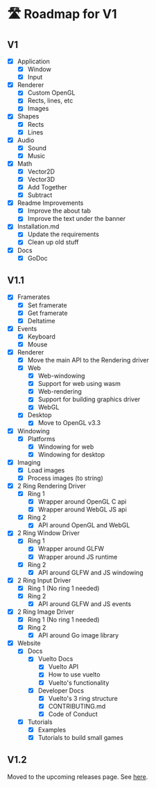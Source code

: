 <!-- markdownlint-disable md007 -->
# 🛣️ Roadmap for V1

## V1

- [x] Application
    - [x] Window
    - [x] Input

- [x] Renderer
    - [x] Custom OpenGL
    - [x] Rects, lines, etc
    - [x] Images

- [x] Shapes
    - [x] Rects
    - [x] Lines

- [x] Audio
    - [x] Sound
    - [x] Music

- [x] Math
    - [x] Vector2D
    - [x] Vector3D
    - [x] Add Together
    - [x] Subtract

- [x] Readme Improvements
    - [x] Improve the about tab
    - [x] Improve the text under the banner

- [x] Installation.md
    - [x] Update the requirements
    - [x] Clean up old stuff

- [x] Docs
    - [x] GoDoc

## V1.1

- [x] Framerates
    - [x] Set framerate
    - [x] Get framerate
    - [x] Deltatime

- [x] Events
    - [x] Keyboard
    - [x] Mouse

- [x] Renderer
    - [x] Move the main API to the Rendering driver
    - [x] Web
        - [x] Web-windowing
        - [x] Support for web using wasm
        - [x] Web-rendering
        - [x] Support for building graphics driver
        - [x] WebGL
    - [x] Desktop
      - [x] Move to OpenGL v3.3

- [x] Windowing
    - [x] Platforms
        - [x] Windowing for web
        - [x] Windowing for desktop

- [x] Imaging
    - [x] Load images
    - [x] Process images (to string)

- [x] 2 Ring Rendering Driver
    - [x] Ring 1
        - [x] Wrapper around OpenGL C api
        - [x] Wrapper around WebGL JS api
    - [x] Ring 2
        - [x] API around OpenGL and WebGL

- [x] 2 Ring Window Driver
    - [x] Ring 1
        - [x] Wrapper around GLFW
        - [x] Wrapper around JS runtime
    - [x] Ring 2
        - [x] API around GLFW and JS windowing

- [x] 2 Ring Input Driver
    - [x] Ring 1 (No ring 1 needed)
    - [x] Ring 2
        - [x] API around GLFW and JS events

- [x] 2 Ring Image Driver
    - [x] Ring 1 (No ring 1 needed)
    - [x] Ring 2
        - [x] API around Go image library

- [x] Website
    - [x] Docs
        - [x] Vuelto Docs
            - [x] Vuelto API
            - [x] How to use vuelto
            - [x] Vuelto's functionality
        - [x] Developer Docs
            - [x] Vuelto's 3 ring structure
            - [x] CONTRIBUTING.md
            - [x] Code of Conduct
    - [x] Tutorials
        - [x] Examples
        - [x] Tutorials to build small games

## V1.2

Moved to the upcoming releases page. See [here](https://vuelto.pp.ua/roadmap).
